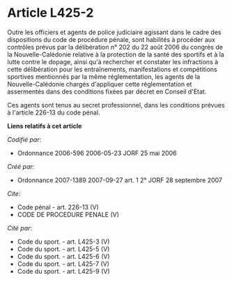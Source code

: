 # Article L425-2

Outre les officiers et agents de police judiciaire agissant dans le cadre des dispositions du code de procédure pénale, sont
habilités à procéder aux contrôles prévus par la délibération n° 202 du 22 août 2006 du congrès de la Nouvelle-Calédonie
relative à la protection de la santé des sportifs et à la lutte contre le dopage, ainsi qu'à rechercher et constater les
infractions à cette délibération pour les entraînements, manifestations et compétitions sportives mentionnés par la même
réglementation, les agents de la Nouvelle-Calédonie chargés d'appliquer cette réglementation et assermentés dans des
conditions fixées par décret en Conseil d'Etat. 

Ces agents sont tenus au secret professionnel, dans les conditions prévues à l'article 226-13 du code pénal.

**Liens relatifs à cet article**

_Codifié par_:

  - Ordonnance 2006-596 2006-05-23 JORF 25 mai 2006

_Créé par_:

  - Ordonnance 2007-1389 2007-09-27 art. 1 2° JORF 28 septembre 2007

_Cite_:

  - Code pénal - art. 226-13 (V)
  - CODE DE PROCEDURE PENALE (V)

_Cité par_:

  - Code du sport. - art. L425-3 (V)
  - Code du sport. - art. L425-5 (V)
  - Code du sport. - art. L425-6 (V)
  - Code du sport. - art. L425-7 (V)
  - Code du sport. - art. L425-9 (V)
